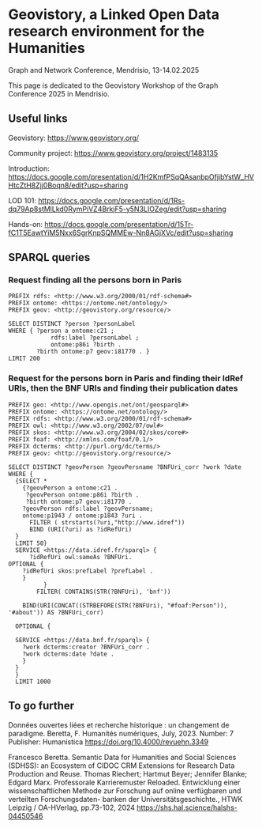 # Geovistory, a Linked Open Data research environment for the Humanities

Graph and Network Conference, Mendrisio, 13-14.02.2025

This page is dedicated to the Geovistory Workshop of the Graph Conference 2025 in Mendrisio.

## Useful links

Geovistory: https://www.geovistory.org/

Community project: https://www.geovistory.org/project/1483135

Introduction: https://docs.google.com/presentation/d/1H2KmfPSqQAsanbpOfjibYstW_HVHtcZtH8Zjj0Boqn8/edit?usp=sharing

LOD 101: https://docs.google.com/presentation/d/1Rs-dq79Ap8stMlLkd0RymPiVZ4BrkjF5-y5N3LIOZeg/edit?usp=sharing

Hands-on: https://docs.google.com/presentation/d/15Tr-fC1T5EawtYiM5Nxx6SgrKnpSQMMEw-Nn8AGjXVc/edit?usp=sharing

## SPARQL queries

### Request finding all the persons born in Paris

```
PREFIX rdfs: <http://www.w3.org/2000/01/rdf-schema#>
PREFIX ontome: <https://ontome.net/ontology/>
PREFIX geov: <http://geovistory.org/resource/>

SELECT DISTINCT ?person ?personLabel
WHERE { ?person a ontome:c21 ;
            rdfs:label ?personLabel ;
            ontome:p86i ?birth .
        ?birth ontome:p7 geov:i81770 . }
LIMIT 200
```

### Request for the persons born in Paris and finding their IdRef URIs, then the BNF URIs and finding their publication dates

```
PREFIX geo: <http://www.opengis.net/ont/geosparql#>
PREFIX ontome: <https://ontome.net/ontology/>
PREFIX rdfs: <http://www.w3.org/2000/01/rdf-schema#>
PREFIX owl: <http://www.w3.org/2002/07/owl#>
PREFIX skos: <http://www.w3.org/2004/02/skos/core#>
PREFIX foaf: <http://xmlns.com/foaf/0.1/>
PREFIX dcterms: <http://purl.org/dc/terms/>
PREFIX geov: <http://geovistory.org/resource/>

SELECT DISTINCT ?geovPerson ?geovPersname ?BNFUri_corr ?work ?date
WHERE {
  {SELECT *
    {?geovPerson a ontome:c21 .
     ?geovPerson ontome:p86i ?birth .
     ?birth ontome:p7 geov:i81770 .
    ?geovPerson rdfs:label ?geovPersname;
    ontome:p1943 / ontome:p1843 ?uri .
      FILTER ( strstarts(?uri,"http://www.idref"))
      BIND (URI(?uri) as ?idRefUri)
  }
  LIMIT 50}
  SERVICE <https://data.idref.fr/sparql> {
      ?idRefUri owl:sameAs ?BNFUri.
OPTIONAL {
    ?idRefUri skos:prefLabel ?prefLabel .
    }
          }
        FILTER( CONTAINS(STR(?BNFUri), 'bnf'))

    BIND(URI(CONCAT((STRBEFORE(STR(?BNFUri), "#foaf:Person")), '#about')) AS ?BNFUri_corr)
  
  OPTIONAL {
  
  SERVICE <https://data.bnf.fr/sparql> {
    ?work dcterms:creator ?BNFUri_corr .
    ?work dcterms:date ?date .
    }
  }
  }
  LIMIT 1000
```

## To go further

Données ouvertes liées et recherche historique : un changement de paradigme. Beretta, F. Humanités numériques, July, 2023. Number: 7 Publisher: Humanistica <https://doi.org/10.4000/revuehn.3349>

Francesco Beretta. Semantic Data for Humanities and Social Sciences (SDHSS): an Ecosystem of CIDOC CRM Extensions for Research Data Production and Reuse. Thomas Riechert; Hartmut Beyer; Jennifer Blanke; Edgard Marx. Professorale Karrieremuster Reloaded. Entwicklung einer wissenschaftlichen Methode zur Forschung auf online verfügbaren und verteilten Forschungsdaten- banken der Universitätsgeschichte., HTWK Leipzig / OA-HVerlag, pp.73-102, 2024 <https://shs.hal.science/halshs-04450546>
